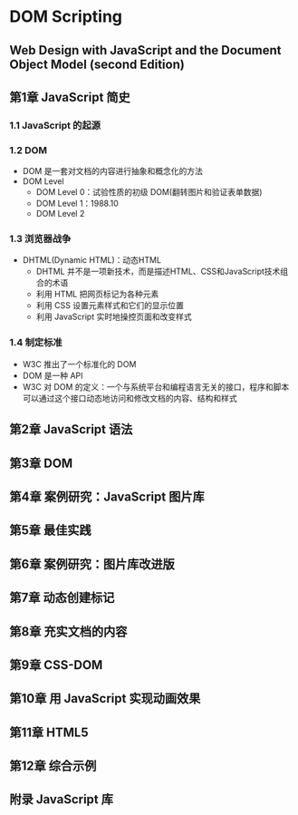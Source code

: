 DOM Scripting
==========
Web Design with JavaScript and the Document Object Model (second Edition)
----------

## 第1章 JavaScript 简史

### 1.1 JavaScript 的起源

### 1.2 DOM
* DOM 是一套对文档的内容进行抽象和概念化的方法
* DOM Level
    - DOM Level 0：试验性质的初级 DOM(翻转图片和验证表单数据)
    - DOM Level 1：1988.10
    - DOM Level 2

### 1.3 浏览器战争
* DHTML(Dynamic HTML)：动态HTML
    - DHTML 并不是一项新技术，而是描述HTML、CSS和JavaScript技术组合的术语
    - 利用 HTML 把网页标记为各种元素
    - 利用 CSS 设置元素样式和它们的显示位置
    - 利用 JavaScript 实时地操控页面和改变样式

### 1.4 制定标准
* W3C 推出了一个标准化的 DOM
* DOM 是一种 API
* W3C 对 DOM 的定义：一个与系统平台和编程语言无关的接口，程序和脚本可以通过这个接口动态地访问和修改文档的内容、结构和样式

## 第2章 JavaScript 语法

## 第3章 DOM

## 第4章 案例研究：JavaScript 图片库

## 第5章 最佳实践

## 第6章 案例研究：图片库改进版

## 第7章 动态创建标记

## 第8章 充实文档的内容

## 第9章 CSS-DOM

## 第10章 用 JavaScript 实现动画效果

## 第11章 HTML5

## 第12章 综合示例

## 附录 JavaScript 库

